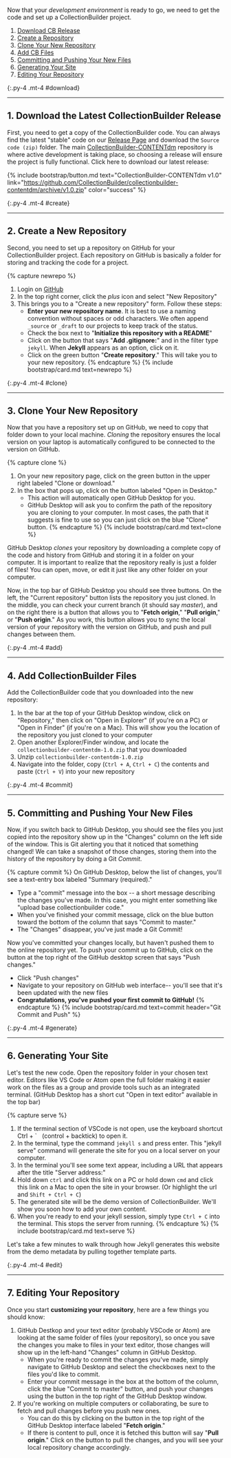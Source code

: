 
Now that your *development environment* is ready to go, we need to get the code and set up a CollectionBuilder project.

1. [Download CB Release](#download)
2. [Create a Repository](#create)
3. [Clone Your New Repository](#clone)
4. [Add CB Files](#add)
5. [Committing and Pushing Your New Files](#commit)
6. [Generating Your Site](#generate)
7. [Editing Your Repository](#edit)


{:.py-4 .mt-4 #download}
***

## 1. Download the Latest CollectionBuilder Release

First, you need to get a copy of the CollectionBuilder code.
You can always find the latest "stable" code on our [Release Page](https://github.com/CollectionBuilder/collectionbuilder-contentdm/releases) and download the `Source code (zip)` folder.
The main [CollectionBuilder-CONTENTdm](https://github.com/CollectionBuilder/collectionbuilder-contentdm) repository is where active development is taking place, so choosing a release will ensure the project is fully functional.
Click here to download our latest release:

{% include bootstrap/button.md text="CollectionBuilder-CONTENTdm v1.0" link="https://github.com/CollectionBuilder/collectionbuilder-contentdm/archive/v1.0.zip" color="success" %}

{:.py-4 .mt-4 #create}
***

## 2. Create a New Repository

Second, you need to set up a repository on GitHub for your CollectionBuilder project.
Each repository on GitHub is basically a folder for storing and tracking the code for a project.

{% capture newrepo %}
1. Login on [GitHub](https://github.com)
2. In the top right corner, click the *plus* icon and select "New Repository"
3. This brings you to a "Create a new repository" form. Follow these steps:
    - **Enter your new repository name**. It is best to use a naming convention without spaces or odd characters. We often append `_source` or `_draft` to our projects to keep track of the status. 
    - Check the box next to "**Initialize this repository with a README**"
    - Click on the button that says "**Add .gitignore:**" and in the filter type `jekyll`. When **Jekyll** appears as an option, click on it.
    - Click on the green button "**Create repository**." This will take you to your new repository.
{% endcapture %}
{% include bootstrap/card.md text=newrepo %}

{:.py-4 .mt-4 #clone}
***

## 3. Clone Your New Repository

Now that you have a repository set up on GitHub, we need to copy that folder down to your local machine. 
*Cloning* the repository ensures the local version on your laptop is automatically configured to be connected to the version on GitHub.

{% capture clone %}
1. On your new repository page, click on the green button in the upper right labeled "Clone or download."
2. In the box that pops up, click on the button labeled "Open in Desktop." 
    - This action will automatically open GitHub Desktop for you. 
    - GitHub Desktop will ask you to confirm the path of the repository you are cloning to your computer. In most cases, the path that it suggests is fine to use so you can just click on the blue "Clone" button.
{% endcapture %}
{% include bootstrap/card.md text=clone %}

GitHub Desktop *clones* your repository by downloading a complete copy of the code and history from GitHub and storing it in a folder on your computer.
It is important to realize that the repository really is just a folder of files!
You can open, move, or edit it just like any other folder on your computer.

Now, in the top bar of GitHub Desktop you should see three buttons. 
On the left, the "Current repository" button lists the repository  you just cloned. 
In the middle, you can check your current branch (it should say *master*), and on the right there is a button that allows you to "**Fetch origin**," "**Pull origin**," or "**Push origin**." 
As you work, this button allows you to sync the local version of your repository with the version on GitHub, and push and pull changes between them.

{:.py-4 .mt-4 #add}
***

## 4. Add CollectionBuilder Files

Add the CollectionBuilder code that you downloaded into the new repository: 

1. In the bar at the top of your GitHub Desktop window, click on "Repository," then click on "Open in Explorer" (if you're on a PC) or "Open in Finder" (if you're on a Mac). This will show you the location of the repository you just cloned to your computer
2. Open another Explorer/Finder window, and locate the `collectionbuilder-contentdm-1.0.zip` that you downloaded
3. Unzip `collectionbuilder-contentdm-1.0.zip` 
4. Navigate into the folder, copy (`Ctrl + A`, `Ctrl + C`) the contents and paste (`Ctrl + V`) into your new repository

{:.py-4 .mt-4 #commit}
***

## 5. Committing and Pushing Your New Files

Now, if you switch back to GitHub Desktop, you should see the files you just copied into the repository show up in the "Changes" column on the left side of the window.
This is Git alerting you that it noticed that something changed!
We can take a snapshot of those changes, storing them into the history of the repository by doing a Git *Commit*.

{% capture commit %}
On GitHub Desktop, below the list of changes, you'll see a text-entry box labeled "Summary (required)." 

- Type a "commit" message into the box -- a short message describing the changes you've made. In this case, you might enter something like "upload base collectionbuilder code." 
- When you've finished your commit message, click on the blue button toward the bottom of the column that says "Commit to master."
- The "Changes" disappear, you've just made a Git Commit!

Now you've committed your changes locally, but haven't pushed them to the online repository yet. 
To push your commit up to GitHub, click on the button at the top right of the GitHub desktop screen that says "Push changes."

- Click "Push changes"
- Navigate to your repository on GitHub web interface-- you'll see that it's been updated with the new files
- **Congratulations, you've pushed your first commit to GitHub!**
{% endcapture %}
{% include bootstrap/card.md text=commit header="Git Commit and Push" %}

{:.py-4 .mt-4 #generate}
***

## 6. Generating Your Site

Let's test the new code. 
Open the repository folder in your chosen text editor.
Editors like VS Code or Atom open the full folder making it easier work on the files as a group and provide tools such as an integrated terminal. 
(GitHub Desktop has a short cut "Open in text editor" available in the top bar)

{% capture serve %}
1. If the terminal section of VSCode is not open, use the keyboard shortcut Ctrl + \` &nbsp; (control + backtick) to open it. 
2. In the terminal, type the command `jekyll s` and press enter. This "jekyll serve" command will generate the site for you on a local server on your computer. 
3. In the terminal you'll see some text appear, including a URL that appears after the title "Server address:"
4. Hold down `ctrl` and click this link on a PC or hold down `cmd` and click this link on a Mac to open the site in your browser. (Or highlight the url and `Shift + Ctrl + C`)
5. The generated site will be the demo version of CollectionBuilder. We'll show you soon how to add your own content.
6. When you're ready to end your jekyll session, simply type `Ctrl + C` into the terminal. This stops the server from running.
{% endcapture %}
{% include bootstrap/card.md text=serve %}

Let's take a few minutes to walk through how Jekyll generates this website from the demo metadata by pulling together template parts.

{:.py-4 .mt-4 #edit}
***

## 7. Editing Your Repository

Once you start **customizing your repository**, here are a few things you should know:

1. GitHub Destkop and your text editor (probably VSCode or Atom) are looking at the same folder of files (your repository), so once you save the changes you make to files in your text editor, those changes will show up in the left-hand "Changes" column in GitHub Desktop. 
    - When you're ready to commit the changes you've made, simply navigate to GitHub Desktop and select the checkboxes next to the files you'd like to commit. 
    - Enter your commit message in the box at the bottom of the column, click the blue "Commit to master" button, and push your changes using the button in the top right of the GitHub Desktop window.
2. If you're working on multiple computers or collaborating, be sure to fetch and pull changes before you push new ones. 
    - You can do this by clicking on the button in the top right of the GitHub Desktop interface labeled "**Fetch origin**." 
    - If there is content to pull, once it is fetched this button will say "**Pull origin**." Click on the button to pull the changes, and you will see your local repository change accordingly.
